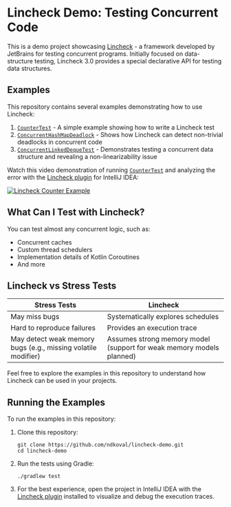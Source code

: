 # Lincheck Demo: Testing Concurrent Code

This is a demo project showcasing [Lincheck](https://github.com/JetBrains/lincheck) - a framework developed by JetBrains for testing concurrent programs. Initially focused on data-structure testing, Lincheck 3.0 provides a special declarative API for testing data structures.

## Examples

This repository contains several examples demonstrating how to use Lincheck:

1. [`CounterTest`](src/CounterTest.kt) - A simple example showing how to write a Lincheck test
2. [`ConcurrentHashMapDeadlock`](src/ConcurrentHashMapDeadlock.kt) - Shows how Lincheck can detect non-trivial deadlocks in concurrent code
3. [`ConcurrentLinkedDequeTest`](src/ConcurrentLinkedDequeTest.kt) - Demonstrates testing a concurrent data structure and revealing a non-linearizability issue

Watch this video demonstration of running [`CounterTest`](src/CounterTest.kt) and analyzing the error with the [Lincheck plugin](https://plugins.jetbrains.com/plugin/24171-lincheck/) for IntelliJ IDEA:

[![Lincheck Counter Example](https://img.youtube.com/vi/vmK90egjP8A/0.jpg)](https://www.youtube.com/watch?v=vmK90egjP8A)

## What Can I Test with Lincheck?

You can test almost any concurrent logic, such as:
- Concurrent caches
- Custom thread schedulers
- Implementation details of Kotlin Coroutines
- And more

## Lincheck vs Stress Tests

| Stress Tests                                                  | Lincheck |
|---------------------------------------------------------------|----------|
| May miss bugs                                                 | Systematically explores schedules |
| Hard to reproduce failures                                    | Provides an execution trace |
| May detect weak memory bugs (e.g., missing volatile modifier) | Assumes strong memory model (support for weak memory models planned) |

Feel free to explore the examples in this repository to understand how Lincheck can be used in your projects.

## Running the Examples

To run the examples in this repository:

1. Clone this repository:
   ```
   git clone https://github.com/ndkoval/lincheck-demo.git
   cd lincheck-demo
   ```

2. Run the tests using Gradle:
   ```
   ./gradlew test
   ```

3. For the best experience, open the project in IntelliJ IDEA with the [Lincheck plugin](https://plugins.jetbrains.com/plugin/24171-lincheck/) installed to visualize and debug the execution traces.

